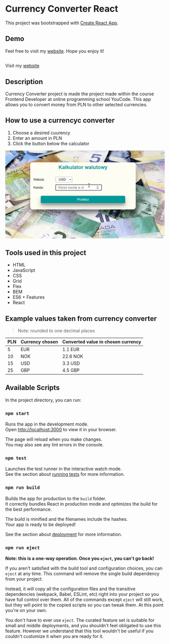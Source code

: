 
# Currency Converter React

This project was bootstrapped with [Create React App](https://github.com/facebook/create-react-app).

## Demo
Feel free to visit my [website](https://ursmal1948.github.io/currency-converter-react/). Hope you enjoy it!

##
Visit my 
<a 
   target="_blank"
   rel="noreferrer noopener"
   href="https://ursmal1948.github.io/currency-converter-react/">website</a>

## Description
Currency Converter project is made the project made within the course Frontend Developer at online programming school YouCode. This app allows you to convert money from PLN to other selected currencies.

## How to use a currencyc converter
1. Choose a desired cuurency
1. Enter an amount in PLN
1. Click the button below the calculator
<img src="https://github.com/ursmal1948/currency-converter-react/blob/main/public/animation__currencyConverter.gif" width="700px">


 ## Tools used in this project
 - HTML
 - JavaScript
 - CSS
 - Grid
 - Flex
 - BEM
 - ES6 + Features
 - React


 ## Example values taken from currency converter
 > Note: rounded to one decimal places
 
PLN | Currency chosen | Converted value in chosen currency 
--- | --- | --- |
5 | EUR | 1.1 EUR |
10 | NOK | 22.6 NOK |
15 | USD | 3.3 USD |
25 | GBP | 4.5 GBP |

## Available Scripts

In the project directory, you can run:

### `npm start`

Runs the app in the development mode.\
Open [http://localhost:3000](http://localhost:3000) to view it in your browser.

The page will reload when you make changes.\
You may also see any lint errors in the console.

### `npm test`

Launches the test runner in the interactive watch mode.\
See the section about [running tests](https://facebook.github.io/create-react-app/docs/running-tests) for more information.

### `npm run build`

Builds the app for production to the `build` folder.\
It correctly bundles React in production mode and optimizes the build for the best performance.

The build is minified and the filenames include the hashes.\
Your app is ready to be deployed!

See the section about [deployment](https://facebook.github.io/create-react-app/docs/deployment) for more information.

### `npm run eject`

**Note: this is a one-way operation. Once you `eject`, you can't go back!**

If you aren't satisfied with the build tool and configuration choices, you can `eject` at any time. This command will remove the single build dependency from your project.

Instead, it will copy all the configuration files and the transitive dependencies (webpack, Babel, ESLint, etc) right into your project so you have full control over them. All of the commands except `eject` will still work, but they will point to the copied scripts so you can tweak them. At this point you're on your own.

You don't have to ever use `eject`. The curated feature set is suitable for small and middle deployments, and you shouldn't feel obligated to use this feature. However we understand that this tool wouldn't be useful if you couldn't customize it when you are ready for it.

